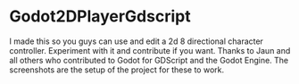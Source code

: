 # Godot2DPlayerGdscript
I made this so you guys can use and edit a 2d 8 directional character controller.
Experiment with it and contribute if you want.
Thanks to Jaun and all others who contributed to Godot for GDScript and the Godot Engine.
The screenshots are the setup of the project for these to work.
